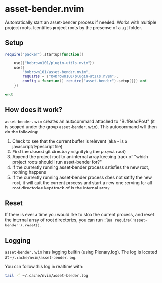 # asset-bender.nvim
Automatically start an asset-bender process if needed.
Works with multiple project roots. Identifies project roots by the presense of a .git folder.

## Setup

```lua
require("packer").startup(function()

    use({"bobrown101/plugin-utils.nvim"})
    use({
        "bobrown101/asset-bender.nvim",
        requires = {"bobrown101/plugin-utils.nvim"},
        config = function() require("asset-bender").setup({}) end
    })

end)
```

## How does it work?
`asset-bender.nvim` creates an autocommand attached to "BufReadPost" (it is scoped under the group `asset-bender.nvim`).
This autocommand will then do the following:
1. Check to see that the current buffer is relevent (aka - is a javascript/typescript file)
2. Find the closest git directory (signifying the project root)
3. Append the project root to an internal array keeping track of "which project roots should I run asset-bender for?"
4. If the currently running asset-bender process satisfies the new root, nothing happens
5. If the currently running asset-bender process does not satify the new root, it will quit the current process and start a new one serving for all root directories kept track of in the internal array


## Reset
If there is ever a time you would like to stop the current process, and reset the internal array of root directories, 
you can run `:lua require('asset-bender').reset()`. 

## Logging
`asset-bender.nvim` has logging builtin (using Plenary.log). The log is located at `~/.cache/nvim/asset-bender.log`. 

You can follow this log in realtime with:
```bash
tail -f ~/.cache/nvim/asset-bender.log
```

